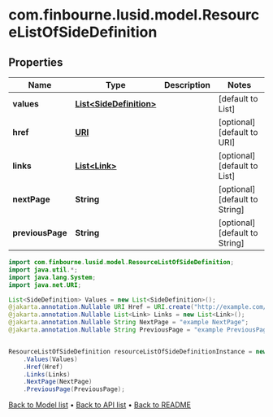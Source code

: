 # com.finbourne.lusid.model.ResourceListOfSideDefinition

## Properties

Name | Type | Description | Notes
------------ | ------------- | ------------- | -------------
**values** | [**List&lt;SideDefinition&gt;**](SideDefinition.md) |  | [default to List<SideDefinition>]
**href** | [**URI**](URI.md) |  | [optional] [default to URI]
**links** | [**List&lt;Link&gt;**](Link.md) |  | [optional] [default to List<Link>]
**nextPage** | **String** |  | [optional] [default to String]
**previousPage** | **String** |  | [optional] [default to String]

```java
import com.finbourne.lusid.model.ResourceListOfSideDefinition;
import java.util.*;
import java.lang.System;
import java.net.URI;

List<SideDefinition> Values = new List<SideDefinition>();
@jakarta.annotation.Nullable URI Href = URI.create("http://example.com/Href");
@jakarta.annotation.Nullable List<Link> Links = new List<Link>();
@jakarta.annotation.Nullable String NextPage = "example NextPage";
@jakarta.annotation.Nullable String PreviousPage = "example PreviousPage";


ResourceListOfSideDefinition resourceListOfSideDefinitionInstance = new ResourceListOfSideDefinition()
    .Values(Values)
    .Href(Href)
    .Links(Links)
    .NextPage(NextPage)
    .PreviousPage(PreviousPage);
```


[Back to Model list](../README.md#documentation-for-models) &#8226; [Back to API list](../README.md#documentation-for-api-endpoints) &#8226; [Back to README](../README.md)
